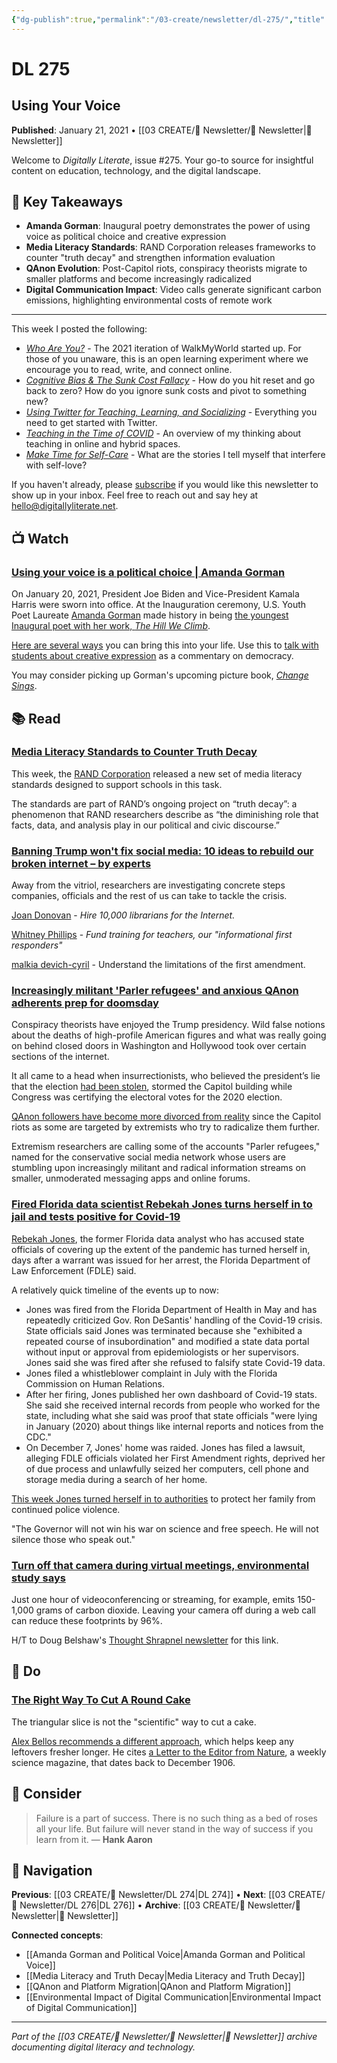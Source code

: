 ```yaml
---
{"dg-publish":true,"permalink":"/03-create/newsletter/dl-275/","title":"Using Your Voice","tags":["amanda-gorman","media-literacy","truth-decay","qanon","digital-resilience","covid-19"],"created":"2021-01-21","updated":"2025-01-06"}
---
```



# DL 275
## Using Your Voice

**Published**: January 21, 2021 • [[03 CREATE/📧 Newsletter/📧 Newsletter\|📧 Newsletter]]

Welcome to *Digitally Literate*, issue #275. Your go-to source for insightful content on education, technology, and the digital landscape.

## 🔖 Key Takeaways
- **Amanda Gorman**: Inaugural poetry demonstrates the power of using voice as political choice and creative expression
- **Media Literacy Standards**: RAND Corporation releases frameworks to counter "truth decay" and strengthen information evaluation
- **QAnon Evolution**: Post-Capitol riots, conspiracy theorists migrate to smaller platforms and become increasingly radicalized
- **Digital Communication Impact**: Video calls generate significant carbon emissions, highlighting environmental costs of remote work

---

This week I posted the following:

- *[Who Are You?](https://walkmy.world/start-walking/walk2021/le1/)* \- The 2021 iteration of WalkMyWorld started up. For those of you unaware, this is an open learning experiment where we encourage you to read, write, and connect online.
- *[Cognitive Bias & The Sunk Cost Fallacy](https://wiobyrne.com/cognitive-bias-the-sunk-cost-fallacy/)* \- How do you hit reset and go back to zero? How do you ignore sunk costs and pivot to something new?
- *[Using Twitter for Teaching, Learning, and Socializing](https://wiobyrne.com/twitter-in-teaching-learning-socializing/)* \- Everything you need to get started with Twitter.
- *[Teaching in the Time of COVID](https://wiobyrne.com/teaching-in-the-time-of-covid/)* \- An overview of my thinking about teaching in online and hybrid spaces.
- *[Make Time for Self-Care](https://wiobyrne.com/self-care/)* \- What are the stories I tell myself that interfere with self-love?

If you haven't already, please [subscribe](https://digitallyliterate.net/subscribe/) if you would like this newsletter to show up in your inbox. Feel free to reach out and say hey at [hello@digitallyliterate.net](mailto:hello@digitallyliterate.net).

## 📺 Watch

### [Using your voice is a political choice | Amanda Gorman](https://www.youtube.com/watch?v=zaZBgqfEa1E)

On January 20, 2021, President Joe Biden and Vice-President Kamala Harris were sworn into office. At the Inauguration ceremony, U.S. Youth Poet Laureate [Amanda Gorman](https://twitter.com/TheAmandaGorman) made history in being [the youngest Inaugural poet with her work, *The Hill We Climb*](https://www.youtube.com/watch?v=Wz4YuEvJ3y4).

[Here are several ways](https://teachlivingpoets.com/2021-01-20/amanda-gorman-inauguration-poem-lessons/) you can bring this into your life. Use this to [talk with students about creative expression](https://www.tolerance.org/magazine/teach-this-the-hill-we-climb-and-the-2021-inauguration) as a commentary on democracy.

You may consider picking up Gorman's upcoming picture book, [*Change Sings*](https://www.penguinrandomhouse.com/books/634480/change-sings-by-amanda-gorman-illustrated-by-loren-long/?aid=48842&linkid=PRHB67C865468).

## 📚 Read

### [Media Literacy Standards to Counter Truth Decay](https://www.rand.org/pubs/research_reports/RRA112-12.html)

This week, the [RAND Corporation](https://www.rand.org/) released a new set of media literacy standards designed to support schools in this task.

The standards are part of RAND’s ongoing project on “truth decay”: a phenomenon that RAND researchers describe as “the diminishing role that facts, data, and analysis play in our political and civic discourse.”

### [Banning Trump won't fix social media: 10 ideas to rebuild our broken internet – by experts](https://www.theguardian.com/media/2021/jan/16/how-to-fix-social-media-trump-ban-free-speech)

Away from the vitriol, researchers are investigating concrete steps companies, officials and the rest of us can take to tackle the crisis.

[Joan Donovan](https://twitter.com/BostonJoan) \- *Hire 10,000 librarians for the Internet.*

[Whitney Phillips](https://twitter.com/wphillips49) \- *Fund training for teachers, our "informational first responders"*

[malkia devich-cyril](https://twitter.com/culturejedi) \- Understand the limitations of the first amendment.

### [Increasingly militant 'Parler refugees' and anxious QAnon adherents prep for doomsday](https://www.nbcnews.com/tech/internet/increasingly-militant-parler-refugees-anxious-qanon-adherents-prep-doomsday-n1254775)

Conspiracy theorists have enjoyed the Trump presidency. Wild false notions about the deaths of high-profile American figures and what was really going on behind closed doors in Washington and Hollywood took over certain sections of the internet.

It all came to a head when insurrectionists, who believed the president’s lie that the election [had been stolen](https://www.npr.org/2020-12-30/951095644/even-if-its-bonkers-poll-finds-many-believe-qanon-and-other-conspiracy-theories), stormed the Capitol building while Congress was certifying the electoral votes for the 2020 election.

[QAnon followers have become more divorced from reality](https://www.npr.org/2020-12-30/951095644/even-if-its-bonkers-poll-finds-many-believe-qanon-and-other-conspiracy-theories) since the Capitol riots as some are targeted by extremists who try to radicalize them further.

Extremism researchers are calling some of the accounts "Parler refugees," named for the conservative social media network whose users are stumbling upon increasingly militant and radical information streams on smaller, unmoderated messaging apps and online forums.

### [Fired Florida data scientist Rebekah Jones turns herself in to jail and tests positive for Covid-19](https://www.cnn.com/2021-01-18/us/rebekah-jones-data-scientist-surrender/index.html)

[Rebekah Jones](https://twitter.com/georebekah?lang=en), the former Florida data analyst who has accused state officials of covering up the extent of the pandemic has turned herself in, days after a warrant was issued for her arrest, the Florida Department of Law Enforcement (FDLE) said.

A relatively quick timeline of the events up to now:

- Jones was fired from the Florida Department of Health in May and has repeatedly criticized Gov. Ron DeSantis' handling of the Covid-19 crisis. State officials said Jones was terminated because she "exhibited a repeated course of insubordination" and modified a state data portal without input or approval from epidemiologists or her supervisors. Jones said she was fired after she refused to falsify state Covid-19 data.
- Jones filed a whistleblower complaint in July with the Florida Commission on Human Relations.
- After her firing, Jones published her own dashboard of Covid-19 stats. She said she received internal records from people who worked for the state, including what she said was proof that state officials "were lying in January (2020) about things like internal reports and notices from the CDC."
- On December 7, Jones' home was raided. Jones has filed a lawsuit, alleging FDLE officials violated her First Amendment rights, deprived her of due process and unlawfully seized her computers, cell phone and storage media during a search of her home.

[This week Jones turned herself in to authorities](https://twitter.com/GeoRebekah/status/1350524144434241536) to protect her family from continued police violence.

"The Governor will not win his war on science and free speech. He will not silence those who speak out."

### [Turn off that camera during virtual meetings, environmental study says](https://www.purdue.edu/newsroom/releases/2021/Q1/turn-off-that-camera-during-virtual-meetings,-environmental-study-says.html)

Just one hour of videoconferencing or streaming, for example, emits 150-1,000 grams of carbon dioxide. Leaving your camera off during a web call can reduce these footprints by 96%.

H/T to Doug Belshaw's [Thought Shrapnel newsletter](https://thoughtshrapnel.com/) for this link.

## 🔨 Do

### [The Right Way To Cut A Round Cake](https://www.delish.com/food/news/a40503/how-to-cut-a-cake/)

The triangular slice is not the "scientific" way to cut a cake.

[Alex Bellos recommends a different approach](https://www.youtube.com/watch?v=wBU9N35ZHIw), which helps keep any leftovers fresher longer. He cites [a Letter to the Editor from Nature](https://www.nature.com/articles/075173c0.pdf), a weekly science magazine, that dates back to December 1906.

## 🤔 Consider

> Failure is a part of success. There is no such thing as a bed of roses all your life. But failure will never stand in the way of success if you learn from it.
> — **Hank Aaron**

## 🔗 Navigation

**Previous**: [[03 CREATE/📧 Newsletter/DL 274\|DL 274]] • **Next**: [[03 CREATE/📧 Newsletter/DL 276\|DL 276]] • **Archive**: [[03 CREATE/📧 Newsletter/📧 Newsletter\|📧 Newsletter]]

**Connected concepts**:
- [[Amanda Gorman and Political Voice\|Amanda Gorman and Political Voice]]
- [[Media Literacy and Truth Decay\|Media Literacy and Truth Decay]]
- [[QAnon and Platform Migration\|QAnon and Platform Migration]]
- [[Environmental Impact of Digital Communication\|Environmental Impact of Digital Communication]]

---

*Part of the [[03 CREATE/📧 Newsletter/📧 Newsletter\|📧 Newsletter]] archive documenting digital literacy and technology.*